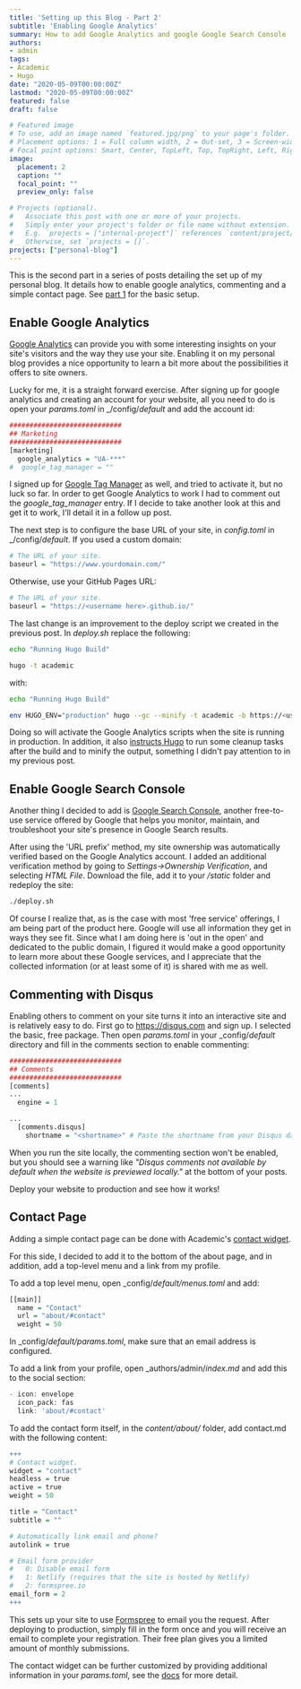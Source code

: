 ```yaml
---
title: 'Setting up this Blog - Part 2'
subtitle: 'Enabling Google Analytics'
summary: How to add Google Analytics and google Google Search Console .
authors:
- admin
tags:
- Academic
- Hugo
date: "2020-05-09T00:00:00Z"
lastmod: "2020-05-09T00:00:00Z"
featured: false
draft: false

# Featured image
# To use, add an image named `featured.jpg/png` to your page's folder.
# Placement options: 1 = Full column width, 2 = Out-set, 3 = Screen-width
# Focal point options: Smart, Center, TopLeft, Top, TopRight, Left, Right, BottomLeft, Bottom, BottomRight
image:
  placement: 2
  caption: ""
  focal_point: ""
  preview_only: false

# Projects (optional).
#   Associate this post with one or more of your projects.
#   Simply enter your project's folder or file name without extension.
#   E.g. `projects = ["internal-project"]` references `content/project/deep-learning/index.md`.
#   Otherwise, set `projects = []`.
projects: ["personal-blog"]
---
```


This is the second part in a series of posts detailing the set up of my personal blog. 
It details how to enable google analytics, commenting and a simple contact page.
See [part 1](/post/my-blog-pt1) for the basic setup.

## Enable Google Analytics

[Google Analytics](https://marketingplatform.google.com/about/analytics/) can provide you with some interesting insights on your site's visitors and the way they use your site. Enabling it on my personal blog provides a nice opportunity to learn a bit more about the possibilities it offers to site owners.

Lucky for me, it is a straight forward exercise. After signing up for google analytics and creating an account for your website, all you need to do is open your _params.toml_ in _/config/_default_ and add the account id:
```r
############################
## Marketing
############################
[marketing]
  google_analytics = "UA-***"
#  google_tag_manager = ""
``` 

I signed up for [Google Tag Manager](https://marketingplatform.google.com/about/tag-manager/) as well, and tried to activate it, but no luck so far. In order to get Google Analytics to work I had to comment out the _google_tag_manager_ entry. If I decide to take another look at this and get it to work, I'll detail it in a follow up post.

The next step is to configure the base URL of your site, in _config.toml_ in _/config/_default_. If you used a custom domain:
```r 
# The URL of your site.
baseurl = "https://www.yourdomain.com/"
``` 
Otherwise, use your GitHub Pages URL:
```r 
# The URL of your site.
baseurl = "https://<username here>.github.io/"
``` 

The last change is an improvement to the deploy script we created in the previous post.
In _deploy.sh_ replace the following:
```bash
echo "Running Hugo Build"

hugo -t academic
``` 
with:
```bash
echo "Running Hugo Build"

env HUGO_ENV="production" hugo --gc --minify -t academic -b https://<username here>.github.io
``` 

Doing so will activate the Google Analytics scripts when the site is running in production. In addition, it also [instructs Hugo](https://gohugo.io/commands/hugo/) to run some cleanup tasks after the build and to minify the output, something I didn't pay attention to in my previous post. 

## Enable Google Search Console

Another thing I decided to add is [Google Search Console](https://search.google.com/search-console/about), another free-to-use service offered by Google that helps you monitor, maintain, and troubleshoot your site's presence in Google Search results. 

After using the 'URL prefix' method, my site ownership was automatically verified based on the Google Analytics account. I added an additional verification method by going to _Settings->Ownership Verification_, and selecting _HTML File_. Download the file, add it to your _/static_ folder and redeploy the site:
```bash
./deploy.sh
``` 

Of course I realize that, as is the case with most 'free service' offerings, I am being part of the product here. Google will use all information they get in ways they see fit. Since what I am doing here is 'out in the open' and dedicated to the public domain, I figured it would make a good opportunity to learn more about these Google services, and I appreciate that the collected information (or at least some of it) is shared with me as well.

## Commenting with Disqus

Enabling others to comment on your site turns it into an interactive site and is relatively easy to do.
First go to https://disqus.com and sign up. I selected the basic, free package. Then open _params.toml_ in your _config/_default_ directory and fill in the comments section to enable commenting:
```r
############################
## Comments
############################
[comments]
...
  engine = 1

...
  [comments.disqus]
    shortname = "<shortname>" # Paste the shortname from your Disqus dashboard
``` 

When you run the site locally, the commenting section won't be enabled, but you should see a warning like
_"Disqus comments not available by default when the website is previewed locally."_ at the bottom of your posts.

Deploy your website to production and see how it works!

## Contact Page

Adding a simple contact page can be done with Academic's [contact widget](https://sourcethemes.com/academic/docs/page-builder/#contact).

For this side, I decided to add it to the bottom of the about page, and in addition, add a top-level menu and a link from my profile.

To add a top level menu, open _config/_default/menus.toml_ and add:
```r 
[[main]]
  name = "Contact"
  url = "about/#contact"
  weight = 50
``` 

In _config/_default/params.toml_, make sure that an email address is configured.


To add a link from your profile, open _authors/admin/_index.md_ and add this to the social section:
```r
- icon: envelope
  icon_pack: fas
  link: 'about/#contact'
``` 

To add the contact form itself, in the _content/about/_ folder, add contact.md with the following content:

```r
+++
# Contact widget.
widget = "contact"
headless = true
active = true
weight = 50

title = "Contact"
subtitle = ""

# Automatically link email and phone?
autolink = true

# Email form provider
#   0: Disable email form
#   1: Netlify (requires that the site is hosted by Netlify)
#   2: formspree.io
email_form = 2
+++
``` 

This sets up your site to use [Formspree](https://formspree.io/) to email you the request.
After deploying to production, simply fill in the form once and you will receive an email to complete your registration.
Their free plan gives you a limited amount of monthly submissions.

The contact widget can be further customized by providing additional information in your _params.toml_, see the [docs](https://sourcethemes.com/academic/docs/page-builder/#contact) for more detail.


